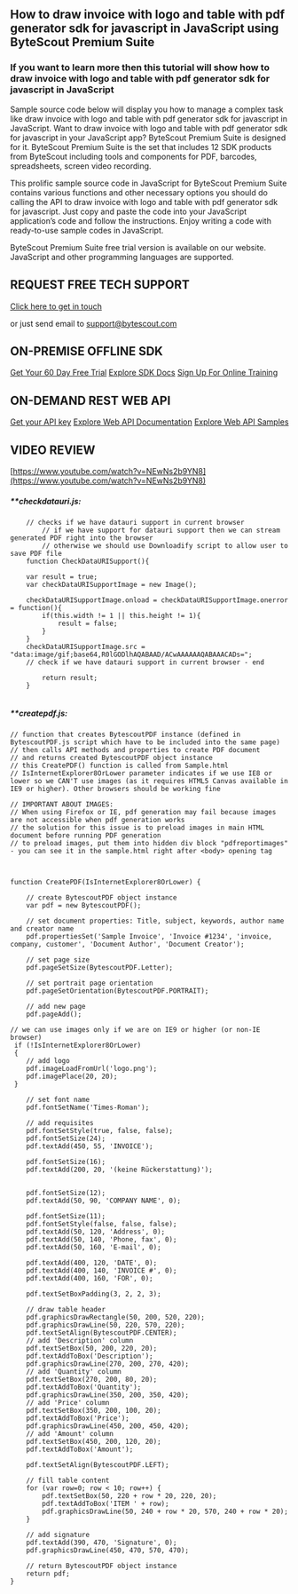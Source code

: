 ## How to draw invoice with logo and table with pdf generator sdk for javascript in JavaScript using ByteScout Premium Suite

### If you want to learn more then this tutorial will show how to draw invoice with logo and table with pdf generator sdk for javascript in JavaScript

Sample source code below will display you how to manage a complex task like draw invoice with logo and table with pdf generator sdk for javascript in JavaScript. Want to draw invoice with logo and table with pdf generator sdk for javascript in your JavaScript app? ByteScout Premium Suite is designed for it. ByteScout Premium Suite is the set that includes 12 SDK products from ByteScout including tools and components for PDF, barcodes, spreadsheets, screen video recording.

This prolific sample source code in JavaScript for ByteScout Premium Suite contains various functions and other necessary options you should do calling the API to draw invoice with logo and table with pdf generator sdk for javascript. Just copy and paste the code into your JavaScript application’s code and follow the instructions. Enjoy writing a code with ready-to-use sample codes in JavaScript.

ByteScout Premium Suite free trial version is available on our website. JavaScript and other programming languages are supported.

## REQUEST FREE TECH SUPPORT

[Click here to get in touch](https://bytescout.zendesk.com/hc/en-us/requests/new?subject=ByteScout%20Premium%20Suite%20Question)

or just send email to [support@bytescout.com](mailto:support@bytescout.com?subject=ByteScout%20Premium%20Suite%20Question) 

## ON-PREMISE OFFLINE SDK 

[Get Your 60 Day Free Trial](https://bytescout.com/download/web-installer?utm_source=github-readme)
[Explore SDK Docs](https://bytescout.com/documentation/index.html?utm_source=github-readme)
[Sign Up For Online Training](https://academy.bytescout.com/)


## ON-DEMAND REST WEB API

[Get your API key](https://pdf.co/documentation/api?utm_source=github-readme)
[Explore Web API Documentation](https://pdf.co/documentation/api?utm_source=github-readme)
[Explore Web API Samples](https://github.com/bytescout/ByteScout-SDK-SourceCode/tree/master/PDF.co%20Web%20API)

## VIDEO REVIEW

[https://www.youtube.com/watch?v=NEwNs2b9YN8](https://www.youtube.com/watch?v=NEwNs2b9YN8)




<!-- code block begin -->

##### ****checkdatauri.js:**
    
```
	// checks if we have datauri support in current browser
        // if we have support for datauri support then we can stream generated PDF right into the browser
        // otherwise we should use Downloadify script to allow user to save PDF file
	function CheckDataURISupport(){

	var result = true;
	var checkDataURISupportImage = new Image();

	checkDataURISupportImage.onload = checkDataURISupportImage.onerror = function(){
		if(this.width != 1 || this.height != 1){
			result = false;
		}
	}
	checkDataURISupportImage.src = "data:image/gif;base64,R0lGODlhAQABAAD/ACwAAAAAAQABAAACADs=";
	// check if we have datauri support in current browser - end

		return result;
	}


```

<!-- code block end -->    

<!-- code block begin -->

##### ****createpdf.js:**
    
```
// function that creates BytescoutPDF instance (defined in BytescoutPDF.js script which have to be included into the same page)
// then calls API methods and properties to create PDF document
// and returns created BytescoutPDF object instance
// this CreatePDF() function is called from Sample.html
// IsInternetExplorer8OrLower parameter indicates if we use IE8 or lower so we CAN'T use images (as it requires HTML5 Canvas available in IE9 or higher). Other browsers should be working fine

// IMPORTANT ABOUT IMAGES: 
// When using Firefox or IE, pdf generation may fail because images are not accessible when pdf generation works
// the solution for this issue is to preload images in main HTML document before running PDF generation
// to preload images, put them into hidden div block "pdfreportimages" - you can see it in the sample.html right after <body> opening tag



function CreatePDF(IsInternetExplorer8OrLower) {

    // create BytescoutPDF object instance
    var pdf = new BytescoutPDF();

    // set document properties: Title, subject, keywords, author name and creator name
    pdf.propertiesSet('Sample Invoice', 'Invoice #1234', 'invoice, company, customer', 'Document Author', 'Document Creator');

    // set page size
    pdf.pageSetSize(BytescoutPDF.Letter);

    // set portrait page orientation
    pdf.pageSetOrientation(BytescoutPDF.PORTRAIT);

    // add new page
    pdf.pageAdd();

// we can use images only if we are on IE9 or higher (or non-IE browser)
 if (!IsInternetExplorer8OrLower)
 {
    // add logo
    pdf.imageLoadFromUrl('logo.png');
    pdf.imagePlace(20, 20);
 }

    // set font name
    pdf.fontSetName('Times-Roman');

    // add requisites
    pdf.fontSetStyle(true, false, false);
    pdf.fontSetSize(24);
    pdf.textAdd(450, 55, 'INVOICE');

    pdf.fontSetSize(16);
    pdf.textAdd(200, 20, '(keine Rückerstattung)');
 

    pdf.fontSetSize(12);
    pdf.textAdd(50, 90, 'COMPANY NAME', 0);

    pdf.fontSetSize(11);
    pdf.fontSetStyle(false, false, false);
    pdf.textAdd(50, 120, 'Address', 0);
    pdf.textAdd(50, 140, 'Phone, fax', 0);
    pdf.textAdd(50, 160, 'E-mail', 0);

    pdf.textAdd(400, 120, 'DATE', 0);
    pdf.textAdd(400, 140, 'INVOICE #', 0);
    pdf.textAdd(400, 160, 'FOR', 0);

	pdf.textSetBoxPadding(3, 2, 2, 3);
    
    // draw table header
    pdf.graphicsDrawRectangle(50, 200, 520, 220);
    pdf.graphicsDrawLine(50, 220, 570, 220);
    pdf.textSetAlign(BytescoutPDF.CENTER);
    // add 'Description' column
    pdf.textSetBox(50, 200, 220, 20);
    pdf.textAddToBox('Description');
    pdf.graphicsDrawLine(270, 200, 270, 420);
    // add 'Quantity' column
    pdf.textSetBox(270, 200, 80, 20);
    pdf.textAddToBox('Quantity');
    pdf.graphicsDrawLine(350, 200, 350, 420);
    // add 'Price' column
    pdf.textSetBox(350, 200, 100, 20);
    pdf.textAddToBox('Price');
    pdf.graphicsDrawLine(450, 200, 450, 420);
    // add 'Amount' column
    pdf.textSetBox(450, 200, 120, 20);
    pdf.textAddToBox('Amount');

    pdf.textSetAlign(BytescoutPDF.LEFT);
	        
    // fill table content
    for (var row=0; row < 10; row++) {
        pdf.textSetBox(50, 220 + row * 20, 220, 20);
        pdf.textAddToBox('ITEM ' + row);
        pdf.graphicsDrawLine(50, 240 + row * 20, 570, 240 + row * 20);
    }

    // add signature
    pdf.textAdd(390, 470, 'Signature', 0);
    pdf.graphicsDrawLine(450, 470, 570, 470);

    // return BytescoutPDF object instance
    return pdf;
}


```

<!-- code block end -->